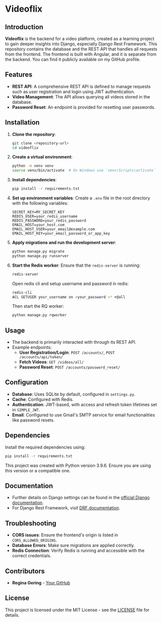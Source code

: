# Videoflix

## Introduction

**Videoflix** is the backend for a video platform, created as a learning project to gain deeper insights into Django, especially Django Rest Framework. This repository contains the database and the REST API that handles all requests from the frontend. The frontend is built with Angular, and it is separate from the backend. You can find it publicly available on my GitHub profile.

## Features

- **REST API**: A comprehensive REST API is defined to manage requests such as user registration and login using JWT authentication.
- **Video Management**: The API allows querying all videos stored in the database.
- **Password Reset**: An endpoint is provided for resetting user passwords.

## Installation

1. **Clone the repository**:

   ```bash
   git clone <repository-url>
   cd videoflix
   ```

2. **Create a virtual environment**:

   ```bash
   python -m venv venv
   source venv/bin/activate  # On Windows use `venv\Scripts\activate`
   ```

3. **Install dependencies**:

   ```bash
   pip install -r requirements.txt
   ```

4. **Set up environment variables**:
   Create a `.env` file in the root directory with the following variables:

   ```dotenv
   SECRET_KEY=MY_SECRET_KEY
   REDIS_USER=your_redis_username
   REDIS_PASSWORD=your_redis_password
   EMAIL_HOST=your_host.com
   EMAIL_HOST_USER=your_email@example.com
   EMAIL_HOST_KEY=your_email_password_or_app_key
   ```

5. **Apply migrations and run the development server**:

   ```bash
   python manage.py migrate
   python manage.py runserver
   ```

6. **Start the Redis worker**:
   Ensure that the `redis-server` is running:

   ```bash
   redis-server
   ```

   Open redis cli and setup username and password in redis:

   ```bash
   redis-cli
   ACL SETUSER your_username on >your_password ~* +@all
   ```

   Then start the RQ worker:

   ```bash
   python manage.py rqworker
   ```

## Usage

- The backend is primarily interacted with through its REST API.
- Example endpoints:
  - **User Registration/Login**: `POST /accounts/`, `POST /accounts/api/token/`
  - **Fetch Videos**: `GET /videos/all/`
  - **Password Reset**: `POST /accounts/password_reset/`

## Configuration

- **Database**: Uses SQLite by default, configured in `settings.py`.
- **Cache**: Configured with Redis.
- **Authentication**: JWT-based, with access and refresh token lifetimes set in `SIMPLE_JWT`.
- **Email**: Configured to use Gmail's SMTP service for email functionalities like password resets.

## Dependencies

Install the required dependencies using:

```bash
pip install -r requirements.txt
```

This project was created with Python version 3.9.6. Ensure you are using this version or a compatible one.

## Documentation

- Further details on Django settings can be found in the [official Django documentation](https://docs.djangoproject.com/en/4.2/topics/settings/).
- For Django Rest Framework, visit [DRF documentation](https://www.django-rest-framework.org/).

## Troubleshooting

- **CORS issues**: Ensure the frontend's origin is listed in `CORS_ALLOWED_ORIGINS`.
- **Database Errors**: Make sure migrations are applied correctly.
- **Redis Connection**: Verify Redis is running and accessible with the correct credentials.

## Contributors

- **Regina Gering** - [Your GitHub](https://github.com/Regige)

## License

This project is licensed under the MIT License - see the [LICENSE](LICENSE) file for details.

